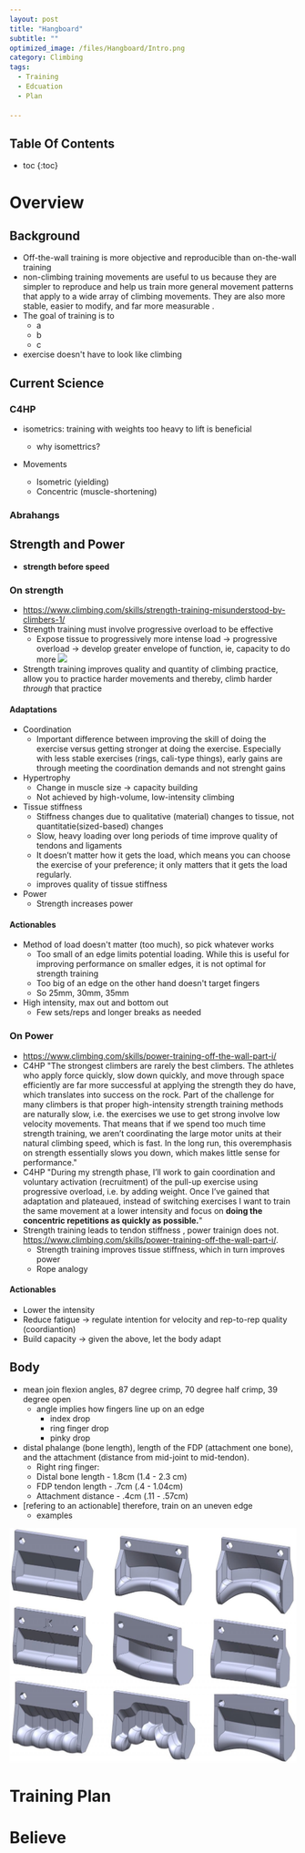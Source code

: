 ```yaml
---
layout: post
title: "Hangboard"
subtitle: "" 
optimized_image: /files/Hangboard/Intro.png
category: Climbing
tags:
  - Training
  - Edcuation
  - Plan
  
---
```


<h2>Table Of Contents</h2>
<p style="margin-bottom:10px;"></p>

* toc
{:toc}


# Overview

## Background

- Off-the-wall training is more objective and reproducible than on-the-wall training 
- non-climbing training movements are useful to us because they are simpler to reproduce and help us train more general movement patterns that apply to a wide array of climbing movements. They are also more stable, easier to modify, and far more measurable .
- The goal of training is to
  - a
  - b
  - c
- exercise doesn't have to look like climbing

## Current Science

### C4HP

- isometrics: training with weights too heavy to lift is beneficial 
  - why isomettrics?

- Movements 
  - Isometric (yielding)
  - Concentric (muscle-shortening) 

### Abrahangs




## Strength and Power

- **strength before speed**

### On strength

- https://www.climbing.com/skills/strength-training-misunderstood-by-climbers-1/
- Strength training must involve progressive overload to be effective
  - Expose tissue to progressively  more intense load -> progressive overload -> develop greater envelope of function, ie, capacity to do more
    <img src="/files/Hangboard/MXedge/DA1C4FF3.png">
- Strength training improves quality and quantity of climbing practice, allow you to practice harder movements and thereby, climb harder *through* that practice

#### Adaptations

- Coordination
  - Important difference between improving the skill of doing the exercise versus getting stronger at doing the exercise. Especially with less stable exercises (rings, cali-type things), early gains are through meeting the coordination demands and not strenght gains
- Hypertrophy
  - Change in muscle size -> capacity building
  - Not achieved by high-volume, low-intensity climbing
- Tissue stiffness
  - Stiffness changes due to qualitative (material) changes to tissue, not quantitatie(sized-based) changes
  - Slow, heavy loading over long periods of time improve quality of tendons and ligaments
  - It doesn’t matter how it gets the load, which means you can choose the exercise of your preference; it only matters that it gets the load regularly.
  - improves quality of tissue stiffness
- Power
  - Strength increases power

#### Actionables

- Method of load doesn't matter (too much), so pick whatever works
  - Too small of an edge limits potential loading. While this is useful for improving performance on smaller edges, it is not optimal for strength training
  - Too big of an edge on the other hand doesn't target fingers
  - So 25mm, 30mm, 35mm
- High intensity, max out and bottom out
  - Few sets/reps and longer breaks as needed


### On Power

- https://www.climbing.com/skills/power-training-off-the-wall-part-i/
- C4HP "The strongest climbers are rarely the best climbers. The athletes who apply force quickly, slow down quickly, and move through space efficiently are far more successful at applying the strength they do have, which translates into success on the rock. Part of the challenge for many climbers is that proper high-intensity strength training methods are naturally slow, i.e. the exercises we use to get strong involve low velocity movements. That means that if we spend too much time strength training, we aren’t coordinating the large motor units at their natural climbing speed, which is fast. In the long run, this overemphasis on strength essentially slows you down, which makes little sense for performance."
- C4HP "During my strength phase, I’ll work to gain coordination and voluntary activation (recruitment) of the pull-up exercise using progressive overload, i.e. by adding weight. Once I’ve gained that adaptation and plateaued, instead of switching exercises I want to train the same movement at a lower intensity and focus on **doing the concentric repetitions as quickly as possible.**"
- Strength training leads to tendon stiffness , power trainign does not.  https://www.climbing.com/skills/power-training-off-the-wall-part-i/.
  - Strength training improves tissue stiffness, which in turn improves power
  - Rope analogy

#### Actionables

- Lower the intensity
- Reduce fatigue -> regulate intention for velocity and rep-to-rep quality (coordiantion)
- Build capacity -> given the above, let the body adapt


## Body

- mean join flexion angles, 87 degree crimp, 70 degree half crimp, 39 degree open 
  - angle implies how fingers line up on an edge
    - index drop
    - ring finger drop
    - pinky drop
- distal phalange (bone length), length of the FDP (attachment one bone), and the attachment (distance from mid-joint to mid-tendon). 
  - Right ring finger:
  - Distal bone length - 1.8cm (1.4 - 2.3 cm)
  - FDP tendon length - .7cm (.4 - 1.04cm)
  - Attachment distance - .4cm (.11 - .57cm)
- [refering to an actionable] therefore, train on an uneven edge
  - examples


<img src="/files/Hangboard/MXedge/Untitled-26-1-1024x837.jpg">



# Training Plan




# Believe

